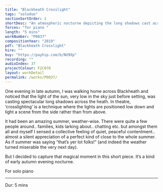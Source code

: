 ```yaml
---
title: "Blackheath Crosslight"
tags: "soloduo"
sectionSortOrder: 2
shortDesc: "An atmospheric nocturne depicting the long shadows cast across Blackheath on an autumn evening"
forces: "for piano "
length: "5 mins"
workNumber: "P0037"
compositionYear: "2019"
pdf: "Blackheath Crosslight"
hire: ""
buy: "https://payhip.com/b/NU9Xp"
recording: ""
audioIndex: 37
projectColour: F2C070
layout: workDetail
permalink: /works/P0037/
---
```

<div class="pdMainContent">
    <p>
    One evening in late autumn, I was walking home across Blackheath and noticed that the light of the sun, very low in the sky just before setting, was casting spectacular long shadows across the heath. In theatre, ‘crosslighting’ is a technique where the lights are positioned low down and light a scene from the side rather than from above.
    </p>
    <p>
    It had been an amazing summer, weather-wise. There were quite a few people around.. families, kids larking about.. chatting etc. but amongst them all and myself I sensed a collective feeling of quiet, peaceful contentment.. almost a silent appreciation of a perfect kind of close to the whole summer. As if summer was saying “that’s yer lot folks!” (and indeed the weather turned miserable the very next day).
    </p>
    <p>
        But I decided to capture that magical moment in this short piece. It’s a kind of early autumn evening nocturne.
    </p>
</div>

<div class="pdSidebar">
    <p>For solo piano</p>
    <hr />
    <p>Dur: 5 mins</p>
</div>
